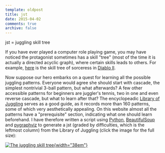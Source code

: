 ```yaml
---
template: oldpost
title: jst
date: 2015-04-02
comments: true
archive: false
---
```

jst = juggling skill tree

If you have ever played a computer role playing game, you may have
noticed the protagonist sometimes has a skill "tree" (most of the time
it is actually a directed acyclic graph), where certain skills leads to
others. For example,
[here](http://hydra-media.cursecdn.com/diablo.gamepedia.com/3/37/Sorceress_Skill_Trees_%28Diablo_II%29.png?version=b74b3d4097ef7ad4e26ebee0dcf33d01)
is the skill tree of sorceress in [Diablo
II](https://en.wikipedia.org/wiki/Diablo_II).

Now suppose our hero embarks on a quest for learning all the possible
juggling patterns. Everyone would agree she should start with cascade,
the simplest nontrivial 3-ball pattern, but what afterwards? A few other
accessible patterns for beginners are juggler's tennis, two in one and
even reverse cascade, but what to learn after that? The encyclopeadic
[Library of Juggling](http://libraryofjuggling.com/) serves as a good
guide, as it records more than 160 patterns, some of which very
aesthetically appealing. On this website almost all the patterns have a
"prerequisite" section, indicating what one should learn beforehand. I
have therefore written a script using [Python](http://python.org),
[BeautifulSoup](http://www.crummy.com/software/BeautifulSoup/) and
[pygraphviz](http://pygraphviz.github.io/) to generate a jst (graded by
difficulties, which is the leftmost column) from the Library of Juggling
(click the image for the full size): 

[![The juggling skill tree](../assets/resources/juggling.png){width="38em"}](../assets/resources/juggling.png)
